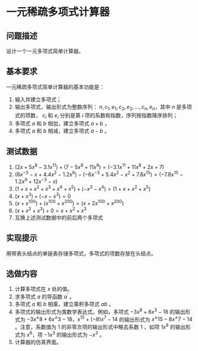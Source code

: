 # 一元稀疏多项式计算器

## 问题描述

设计一个一元多项式简单计算器。

## 基本要求

一元稀疏多项式简单计算器的基本功能是：

1. 输入并建立多项式；
2. 输出多项式，输出形式为整数序列： $n, c_1, e_1, c_2, e_2, \ldots, c_n, e_n$，其中 $n$ 是多项式的项数， $c_i$ 和 $e_i$ 分别是第 $i$ 项的系数和指数，序列按指数降序排列；
3. 多项式 $a$ 和 $b$ 相加，建立多项式 $a+b$ ，
4. 多项式 $a$ 和 $b$ 相减，建立多项式 $a-b$ 。

## 测试数据

1. $\left(2 x+5 x^8-3.1 x^{11}\right)+\left(7-5 x^8+11 x^9\right) =\left(-3.1 x^{11}+11 x^8+2 x+7\right)$
2. $\left(6 x^{-3}-x+4.4 x^2-1.2 x^9\right)-\left(-6 x^{-3}+5.4 x^2 - x^2+7.8 x^{15}\right) =\left(-7.8 x^{15}-1.2 x^9+12 x^{-3}-x\right)$
3. $\left(1+x+x^2+x^3+x^4+x^5\right)+\left(-x^3-x^4\right) =\left(1+x+x^2+x^5\right)$
4. $\left(x+x^3\right)+\left(-x-x^3\right)=0$
5. $\left(x+x^{100}\right)+\left(x^{100}+x^{200}\right)=\left(x+2 x^{100}+x^{200}\right)$
6. $\left(x+x^2+x^3\right)+0=x+x^2+x^3$
7. 互换上述测试数据中的前后两个多项式

## 实现提示

用带表头结点的单链表存储多项式，多项式的项数存放在头结点。

## 选做内容

1. 计算多项式在 $x$ 处的值。
2. 求多项式 $a$ 的导函数 $a^{\prime}$ 。
3. 多项式 $a$ 和 $b$ 相乘，建立乘积多项式 $a b$ 。
4. 多项式的输出形式为类数学表达式。例如，多项式 $-3 x^8+6 x^3-18$ 的输出形式为 $-3 x^{\wedge} 8+6 x^{\wedge} 3-18，x^{15}+(-8) x^7-14$ 的输出形式为 $x^{\wedge} 15-8 x^{\wedge} 7-14$ 。注意，系数值为 1 的非零次项的输出形式中略去系数 $1$ ，如项 $1 x^8$ 的输出形式为 $x^6$，项 $-1 x^3$ 的输出形式为 $-x^3$ 。
5. 计算器的仿真界面。
